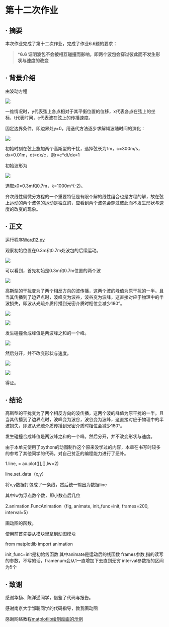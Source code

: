# 第十二次作业

## · 摘要 ##
本次作业完成了第十二次作业，完成了作业6.6题的要求：

>***6.6 证明波包不会被相互碰撞而影响，即两个波包会穿过彼此而不发生形状与速度的改变**

## · 背景介绍
由波动方程

![](https://github.com/zhaozhanyi0804/computationalphysics_N2015301020052/blob/master/Homework_12/12-7.png)

一维情况时，y代表弦上各点相对于其平衡位置的位移，x代表各点在弦上的坐标，t代表时间，c代表波在弦上的传播速度。

固定边界条件，即边界处y=0，用迭代方法逐步求解绳波随时间的演化：

![](https://github.com/zhaozhanyi0804/computationalphysics_N2015301020052/blob/master/Homework_12/12-8.jpg)

初始时刻在弦上施加两个高斯型的干扰，选择弦长为1m，c=300m/s，dx=0.01m，dt=dx/c，则r=c*dt/dx=1

初始波形为

![](https://github.com/zhaozhanyi0804/computationalphysics_N2015301020052/blob/master/Homework_12/12-9.png)

选取x0=0.3m和0.7m，k=1000m^(-2)。

齐次线性偏微分方程的一个重要特征是有限个解的线性组合也是方程的解，故在弦上运动的两个波包的运动是独立的，应看到两个波包会穿过彼此而不发生形状与速度的改变的现象。

## · 正文

运行程序[Word12.py](https://github.com/zhaozhanyi0804/computationalphysics_N2015301020052/blob/master/Homework_12/Word12.py)

观察初始位置在0.3m和0.7m处波包的后续运动。

![](https://github.com/zhaozhanyi0804/computationalphysics_N2015301020052/blob/master/Homework_12/wave.gif)

可以看到，首先初始是0.3m和0.7m位置的两个波

![](https://github.com/zhaozhanyi0804/computationalphysics_N2015301020052/blob/master/Homework_12/12-1.png)

高斯型的干扰变为了两个相反方向的波传播，这两个波的峰值为原干扰的一半。且当其传播到了边界点时，波峰变为波谷，波谷变为波峰，这直接对应于物理中的半波损失，即波从光疏介质传播到光密介质时相位会减少180°。

![](https://github.com/zhaozhanyi0804/computationalphysics_N2015301020052/blob/master/Homework_12/12-2.png)

![](https://github.com/zhaozhanyi0804/computationalphysics_N2015301020052/blob/master/Homework_12/12-3.png)

发生碰撞合成峰值是两波峰之和的一个峰。

![](https://github.com/zhaozhanyi0804/computationalphysics_N2015301020052/blob/master/Homework_12/12-4.png)

然后分开，并不改变形状与速度。

![](https://github.com/zhaozhanyi0804/computationalphysics_N2015301020052/blob/master/Homework_12/12-5.png)

![](https://github.com/zhaozhanyi0804/computationalphysics_N2015301020052/blob/master/Homework_12/12-6.png)

得证。

## · 结论

高斯型的干扰变为了两个相反方向的波传播，这两个波的峰值为原干扰的一半。且当其传播到了边界点时，波峰变为波谷，波谷变为波峰，这直接对应于物理中的半波损失，即波从光疏介质传播到光密介质时相位会减少180°。

发生碰撞合成峰值是两波峰之和的一个峰。然后分开，并不改变形状与速度。


由于本单元使用了python的动图制作这个原来没学过的内容，本章在书写时较多的参考了其他同学的代码，对自己贫乏的编程能力进行了恶补。

1.line, = ax.plot([],[],lw=2)

line.set_data（x,y）

将x,y数据打包成了一条线，然后统一输出为数据line

其中lw为浮点数个数，即小数点后几位


2.animation.FuncAnimation（fig, animate, init_func=init, frames=200, interval=5）

画动图的函数。

使用前首先要从模块里拿到动图模块

from matplotlib import animation

init_func=init是初始线函数
其中animate是运动后的线函数
frames参数,指的读写的参数，不写的话，framenum会从1一直增加下去直到无穷
interval参数指的区间为5个

## · 致谢


感谢华扬、陈洋遥同学，借鉴了代码与报告。

感谢南京大学邹聪同学的代码指导，教我画动图

感谢网络教程[matplotlib绘制动画的示例](http://blog.csdn.net/rumswell/article/details/11731003)
